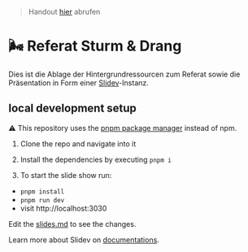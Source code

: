 > Handout [hier](https://dietrich-heg-11b.notion.site/Sturm-und-Drang-Handout-ff97dfe815934b0991e1afb49157d2b2) abrufen

# 🌬 Referat Sturm & Drang

Dies ist die Ablage der Hintergrundressourcen zum Referat sowie die Präsentation in Form einer [Slidev](https://sli.dev/)-Instanz.


## local development setup

⚠️ This repository uses the [pnpm package manager](https://pnpm.io/) instead of npm.

1. Clone the repo and navigate into it

2. Install the dependencies by executing `pnpm i`

3. To start the slide show run:

- `pnpm install`
- `pnpm run dev`
- visit http://localhost:3030

Edit the [slides.md](./slides.md) to see the changes.

Learn more about Slidev on [documentations](https://sli.dev/).

